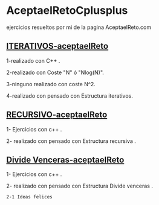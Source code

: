 # AceptaelRetoCplusplus
ejercicios resueltos por mi de la pagina AceptaelReto.com


## [ITERATIVOS-aceptaelReto](https://github.com/JoseIgnacioBarrios/AceptaelRetoCplusplus/tree/main/ITERATIVOS-aceptaelreto)


  1-realizado con C++ .
  
  2-realizado con Coste "N" ó "Nlog(N)".
  
  3-ninguno realizado con coste N^2.
  
  4-realizado con pensado con Estructura iterativos.

## [RECURSIVO-aceptaelReto](https://github.com/JoseIgnacioBarrios/AceptaelRetoCplusplus/tree/main/Recursivo-aceptaelreto)
  1- Ejercicios con c++ .
  
  2- realizado con pensado con Estructura recursiva .
  
## [Divide Venceras-aceptaelReto](https://github.com/JoseIgnacioBarrios/Proyecto-C-AceptaelRetoCplusplus/tree/main/DivideVenceras-aceptaelreto)
  1- Ejercicios con c++ .

  2- realizado con pensado con Estructura Divide venceras .
  
    2-1 Ideas felices
